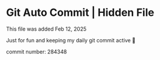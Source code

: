 # Git Auto Commit | Hidden File

This file was added Feb 12, 2025

Just for fun and keeping my daily git commit active 🤪

commit number: 284348
